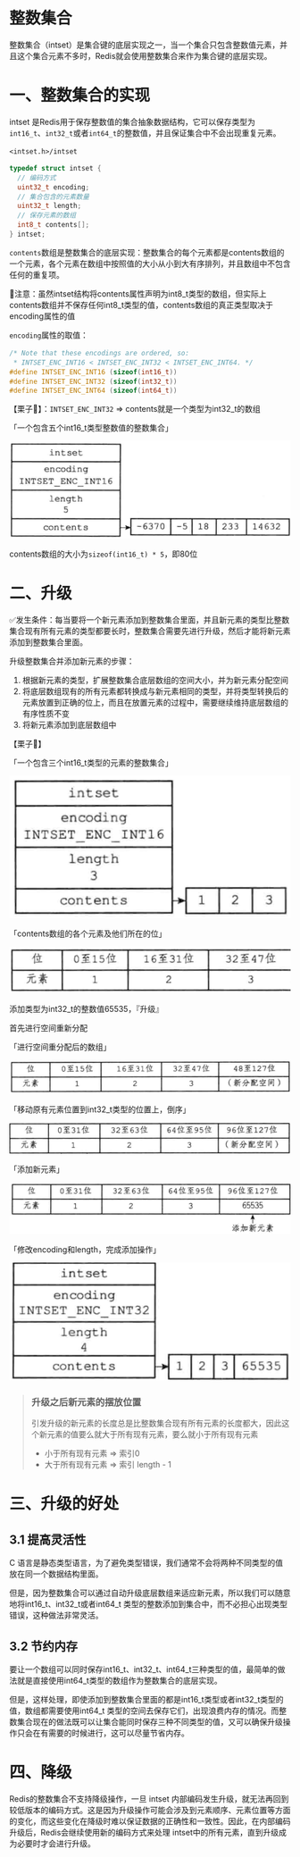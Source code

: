 # 整数集合

整数集合（intset）是集合键的底层实现之一，当一个集合只包含整数值元素，并且这个集合元素不多时，Redis就会使用整数集合来作为集合键的底层实现。



# 一、整数集合的实现

intset 是Redis用于保存整数值的集合抽象数据结构，它可以保存类型为`int16_t`、`int32_t`或者`int64_t`的整数值，并且保证集合中不会出现重复元素。

`<intset.h>/intset`

```c
typedef struct intset {
  // 编码方式
  uint32_t encoding;
  // 集合包含的元素数量
  uint32_t length;
  // 保存元素的数组
  int8_t contents[];
} intset;
```

`contents`数组是整数集合的底层实现：整数集合的每个元素都是contents数组的一个元素，各个元素在数组中按照值的大小从小到大有序排列，并且数组中不包含任何的重复项。

📢注意：虽然intset结构将contents属性声明为int8_t类型的数组，但实际上contents数组并不保存任何int8_t类型的值，contents数组的真正类型取决于encoding属性的值

`encoding`属性的取值：

```c
/* Note that these encodings are ordered, so:
 * INTSET_ENC_INT16 < INTSET_ENC_INT32 < INTSET_ENC_INT64. */
#define INTSET_ENC_INT16 (sizeof(int16_t))
#define INTSET_ENC_INT32 (sizeof(int32_t))
#define INTSET_ENC_INT64 (sizeof(int64_t))
```

【栗子🌰】：`INTSET_ENC_INT32` => contents就是一个类型为int32_t的数组

「一个包含五个int16_t类型整数值的整数集合」

![image-20230503141552920](assets/image-20230503141552920.png)

contents数组的大小为`sizeof(int16_t) * 5`，即80位



# 二、升级

✅发生条件：每当要将一个新元素添加到整数集合里面，并且新元素的类型比整数集合现有所有元素的类型都要长时，整数集合需要先进行升级，然后才能将新元素添加到整数集合里面。

升级整数集合并添加新元素的步骤：

1. 根据新元素的类型，扩展整数集合底层数组的空间大小，并为新元素分配空间
2. 将底层数组现有的所有元素都转换成与新元素相同的类型，并将类型转换后的元素放置到正确的位上，而且在放置元素的过程中，需要继续维持底层数组的有序性质不变
3. 将新元素添加到底层数组中

【栗子🌰】

「一个包含三个int16_t类型的元素的整数集合」

![image-20230503142313631](assets/image-20230503142313631.png)

「contents数组的各个元素及他们所在的位」

![image-20230503142346995](assets/image-20230503142346995.png)

添加类型为int32_t的整数值65535，『升级』

首先进行空间重新分配

「进行空间重分配后的数组」

![image-20230503142502323](assets/image-20230503142502323.png)

「移动原有元素位置到int32_t类型的位置上，倒序」

![image-20230503142641513](assets/image-20230503142641513.png)

「添加新元素」

![image-20230503142706087](assets/image-20230503142706087.png)

「修改encoding和length，完成添加操作」

![image-20230503142743681](assets/image-20230503142743681.png)

> ### 升级之后新元素的摆放位置
>
> 引发升级的新元素的长度总是比整数集合现有所有元素的长度都大，因此这个新元素的值要么就大于所有现有元素，要么就小于所有现有元素
>
> - 小于所有现有元素 => 索引0
> - 大于所有现有元素 => 索引 length - 1



# 三、升级的好处

## 3.1 提高灵活性

C 语言是静态类型语言，为了避免类型错误，我们通常不会将两种不同类型的值放在同一个数据结构里面。

但是，因为整数集合可以通过自动升级底层数组来适应新元素，所以我们可以随意地将int16_t、int32_t或者int64_t 类型的整数添加到集合中，而不必担心出现类型错误，这种做法非常灵活。

## 3.2 节约内存

 要让一个数组可以同时保存int16_t、int32_t、int64_t三种类型的值，最简单的做法就是直接使用int64_t类型的数组作为整数集合的底层实现。

但是，这样处理，即使添加到整数集合里面的都是int16_t类型或者int32_t类型的值，数组都需要使用int64_t 类型的空间去保存它们，出现浪费内存的情况。而整数集合现在的做法既可以让集合能同时保存三种不同类型的值，又可以确保升级操作只会在有需要的时候进行，这可以尽量节省内存。



# 四、降级

Redis的整数集合不支持降级操作，一旦 intset 内部编码发生升级，就无法再回到较低版本的编码方式。这是因为升级操作可能会涉及到元素顺序、元素位置等方面的变化，而这些变化在降级时难以保证数据的正确性和一致性。因此，在内部编码升级后，Redis会继续使用新的编码方式来处理 intset中的所有元素，直到升级成为必要时才会进行升级。